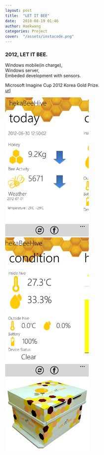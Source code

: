 ```yaml
---
layout: post
title:  "LET IT BEE"
date:   2018-08-19 01:46
author: Haekwang
categories: Project
cover:  "/assets/instacode.png"
---
```


### 2012, LET IT BEE.   
Windows mobile(in charge),  
Windows server,  
Embeded development with sensors.   
   
Microsoft Imagine Cup 2012 Korea Gold Prize.       
[url](https://youtu.be/snXEbndS6WU)   
   
<img src="/assets/res/20180819/let1.png" alt="image1" width="270px"/>    
<img src="/assets/res/20180819/let2.png" alt="image2" width="270px"/>    
<img src="/assets/res/20180819/let3.png" alt="image2" width="270px"/>    

